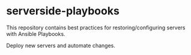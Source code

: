 # serverside-playbooks

This repository contains best practices for restoring/configuring servers with Ansible Playbooks.

Deploy new servers and automate changes. 
